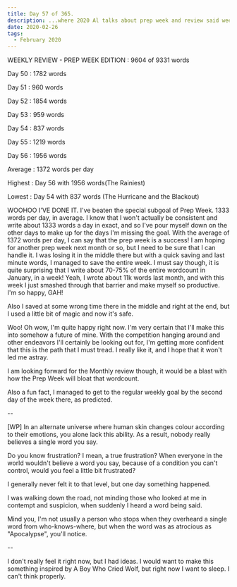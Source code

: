 ```yaml
---
title: Day 57 of 365.
description: ...where 2020 Al talks about prep week and review said week.
date: 2020-02-26
tags:
  - February 2020
---
```


WEEKLY REVIEW - PREP WEEK EDITION : 9604 of 9331 words

Day 50 : 1782 words

Day 51 : 960  words

Day 52 : 1854 words

Day 53 : 959  words

Day 54 : 837  words

Day 55 : 1219 words

Day 56 : 1956 words

Average : 1372 words per day

Highest : Day 56 with 1956 words(The Rainiest)

Lowest  : Day 54 with 837 words (The Hurricane and the Blackout)

WOOHOO I'VE DONE IT. I've beaten the special subgoal of Prep Week. 1333 words per day, in average. I know that I won't actually be consistent and write about 1333 words a day in exact, and so I've pour myself down on the other days to make up for the days I'm missing the goal. With the average of 1372 words per day, I can say that the prep week is a success! I am hoping for another prep week next month or so, but I need to be sure that I can handle it. I was losing it in the middle there but with a quick saving and last minute words, I managed to save the entire week. I must say though, it is quite surprising that I write about 70-75% of the entire wordcount in January, in a week! Yeah, I wrote about 11k words last month, and with this week I just smashed through that barrier and make myself so productive. I'm so happy, GAH! 

Also I saved at some wrong time there in the middle and right at the end, but I used a little bit of magic and now it's safe.

Woo! Oh wow, I'm quite happy right now. I'm very certain that I'll make this into somehow a future of mine. With the competition hanging around and other endeavors I'll certainly be looking out for, I'm getting more confident that this is the path that I must tread. I really like it, and I hope that it won't led me astray.

I am looking forward for the Monthly review though, it would be a blast with how the Prep Week will bloat that wordcount.

Also a fun fact, I managed to get to the regular weekly goal by the second day of the week there, as predicted. 

--

[WP] In an alternate universe where human skin changes colour according to their emotions, you alone lack this ability. As a result, nobody really believes a single word you say.

Do you know frustration? I mean, a true frustration? When everyone in the world wouldn't believe a word you say, because of a condition you can't control, would you feel a little bit frustrated?

I generally never felt it to that level, but one day something happened.

I was walking down the road, not minding those who looked at me in contempt and suspicion, when suddenly I heard a word being said.

Mind you, I'm not usually a person who stops when they overheard a single word from who-knows-where, but when the word was as atrocious as "Apocalypse", you'll notice.

--

I don't really feel it right now, but I had ideas. I would want to make this something inspired by A Boy Who Cried Wolf, but right now I want to sleep. I can't think properly.